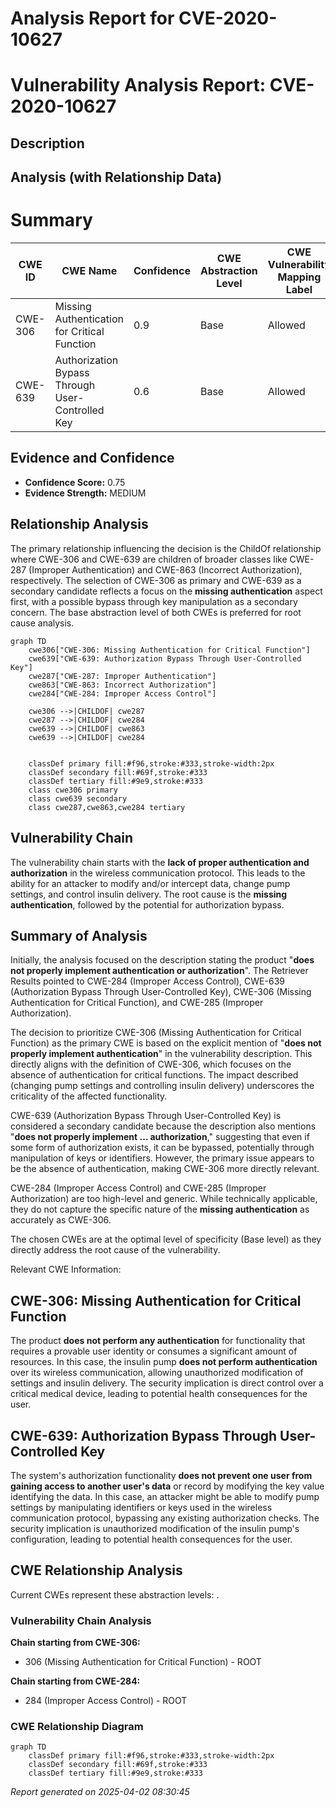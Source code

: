 # Analysis Report for CVE-2020-10627

# Vulnerability Analysis Report: CVE-2020-10627

## Description



## Analysis (with Relationship Data)

# Summary
| CWE ID | CWE Name | Confidence | CWE Abstraction Level | CWE Vulnerability Mapping Label | CWE-Vulnerability Mapping Notes |
|---|---|---|---|---|---|
| CWE-306 | Missing Authentication for Critical Function | 0.9 | Base | Allowed | Primary CWE |
| CWE-639 | Authorization Bypass Through User-Controlled Key | 0.6 | Base | Allowed | Secondary Candidate |

## Evidence and Confidence

*   **Confidence Score:** 0.75
*   **Evidence Strength:** MEDIUM

## Relationship Analysis
The primary relationship influencing the decision is the ChildOf relationship where CWE-306 and CWE-639 are children of broader classes like CWE-287 (Improper Authentication) and CWE-863 (Incorrect Authorization), respectively. The selection of CWE-306 as primary and CWE-639 as a secondary candidate reflects a focus on the **missing authentication** aspect first, with a possible bypass through key manipulation as a secondary concern. The base abstraction level of both CWEs is preferred for root cause analysis.

```mermaid
graph TD
    cwe306["CWE-306: Missing Authentication for Critical Function"]
    cwe639["CWE-639: Authorization Bypass Through User-Controlled Key"]
    cwe287["CWE-287: Improper Authentication"]
    cwe863["CWE-863: Incorrect Authorization"]
    cwe284["CWE-284: Improper Access Control"]

    cwe306 -->|CHILDOF| cwe287
    cwe287 -->|CHILDOF| cwe284
    cwe639 -->|CHILDOF| cwe863
    cwe639 -->|CHILDOF| cwe284
    

    classDef primary fill:#f96,stroke:#333,stroke-width:2px
    classDef secondary fill:#69f,stroke:#333
    classDef tertiary fill:#9e9,stroke:#333
    class cwe306 primary
    class cwe639 secondary
    class cwe287,cwe863,cwe284 tertiary
```

## Vulnerability Chain
The vulnerability chain starts with the **lack of proper authentication and authorization** in the wireless communication protocol. This leads to the ability for an attacker to modify and/or intercept data, change pump settings, and control insulin delivery. The root cause is the **missing authentication**, followed by the potential for authorization bypass.

## Summary of Analysis
Initially, the analysis focused on the description stating the product "**does not properly implement authentication or authorization**". The Retriever Results pointed to CWE-284 (Improper Access Control), CWE-639 (Authorization Bypass Through User-Controlled Key), CWE-306 (Missing Authentication for Critical Function), and CWE-285 (Improper Authorization).

The decision to prioritize CWE-306 (Missing Authentication for Critical Function) as the primary CWE is based on the explicit mention of "**does not properly implement authentication**" in the vulnerability description. This directly aligns with the definition of CWE-306, which focuses on the absence of authentication for critical functions. The impact described (changing pump settings and controlling insulin delivery) underscores the criticality of the affected functionality.

CWE-639 (Authorization Bypass Through User-Controlled Key) is considered a secondary candidate because the description also mentions "**does not properly implement ... authorization**," suggesting that even if some form of authorization exists, it can be bypassed, potentially through manipulation of keys or identifiers. However, the primary issue appears to be the absence of authentication, making CWE-306 more directly relevant.

CWE-284 (Improper Access Control) and CWE-285 (Improper Authorization) are too high-level and generic. While technically applicable, they do not capture the specific nature of the **missing authentication** as accurately as CWE-306.

The chosen CWEs are at the optimal level of specificity (Base level) as they directly address the root cause of the vulnerability.

Relevant CWE Information:

## CWE-306: Missing Authentication for Critical Function
The product **does not perform any authentication** for functionality that requires a provable user identity or consumes a significant amount of resources. In this case, the insulin pump **does not perform authentication** over its wireless communication, allowing unauthorized modification of settings and insulin delivery. The security implication is direct control over a critical medical device, leading to potential health consequences for the user.

## CWE-639: Authorization Bypass Through User-Controlled Key
The system's authorization functionality **does not prevent one user from gaining access to another user's data** or record by modifying the key value identifying the data. In this case, an attacker might be able to modify pump settings by manipulating identifiers or keys used in the wireless communication protocol, bypassing any existing authorization checks. The security implication is unauthorized modification of the insulin pump's configuration, leading to potential health consequences for the user.


## CWE Relationship Analysis

Current CWEs represent these abstraction levels: .


### Vulnerability Chain Analysis

**Chain starting from CWE-306:**
- 306 (Missing Authentication for Critical Function) - ROOT


**Chain starting from CWE-284:**
- 284 (Improper Access Control) - ROOT



### CWE Relationship Diagram

```mermaid
graph TD
    classDef primary fill:#f96,stroke:#333,stroke-width:2px
    classDef secondary fill:#69f,stroke:#333
    classDef tertiary fill:#9e9,stroke:#333
```



*Report generated on 2025-04-02 08:30:45*
